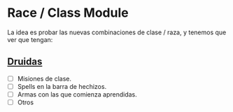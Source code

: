 # Race / Class Module

La idea es probar las nuevas combinaciones de clase / raza, y tenemos que ver que tengan:

## [Druidas](https://github.com/AdonisWOW/changes/issues/1)

- [ ] Misiones de clase.
- [ ] Spells en la barra de hechizos.
- [ ] Armas con las que comienza aprendidas.
- [ ] Otros
